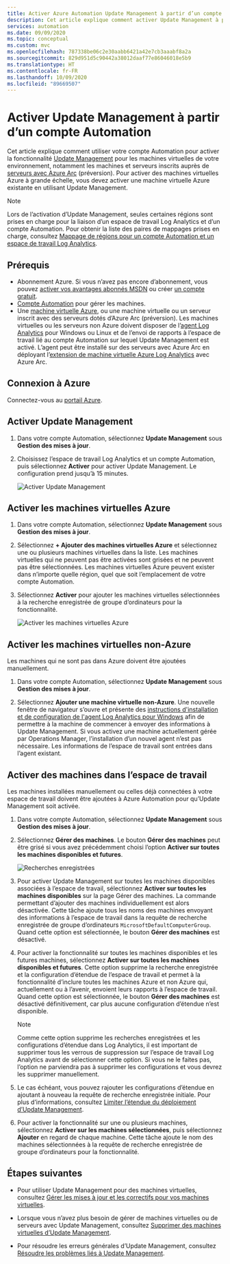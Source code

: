 ```yaml
---
title: Activer Azure Automation Update Management à partir d’un compte Automation
description: Cet article explique comment activer Update Management à partir d’un compte Automation.
services: automation
ms.date: 09/09/2020
ms.topic: conceptual
ms.custom: mvc
ms.openlocfilehash: 787338be06c2e30aabb6421a42e7cb3aaabf8a2a
ms.sourcegitcommit: 829d951d5c90442a38012daaf77e86046018e5b9
ms.translationtype: HT
ms.contentlocale: fr-FR
ms.lasthandoff: 10/09/2020
ms.locfileid: "89669507"
---
```

# <a name="enable-update-management-from-an-automation-account"></a>Activer Update Management à partir d’un compte Automation

Cet article explique comment utiliser votre compte Automation pour activer la fonctionnalité [Update Management](update-mgmt-overview.md) pour les machines virtuelles de votre environnement, notamment les machines et serveurs inscrits auprès de [serveurs avec Azure Arc](../../azure-arc/servers/overview.md) (préversion). Pour activer des machines virtuelles Azure à grande échelle, vous devez activer une machine virtuelle Azure existante en utilisant Update Management.

> [!NOTE]
> Lors de l’activation d’Update Management, seules certaines régions sont prises en charge pour la liaison d’un espace de travail Log Analytics et d’un compte Automation. Pour obtenir la liste des paires de mappages prises en charge, consultez [Mappage de régions pour un compte Automation et un espace de travail Log Analytics](../how-to/region-mappings.md).

## <a name="prerequisites"></a>Prérequis

* Abonnement Azure. Si vous n’avez pas encore d’abonnement, vous pouvez [activer vos avantages abonnés MSDN](https://azure.microsoft.com/pricing/member-offers/msdn-benefits-details/) ou créer [un compte gratuit](https://azure.microsoft.com/free/?WT.mc_id=A261C142F).
* [Compte Automation](../index.yml) pour gérer les machines.
* Une [machine virtuelle Azure](../../virtual-machines/windows/quick-create-portal.md), ou une machine virtuelle ou un serveur inscrit avec des serveurs dotés d’Azure Arc (préversion). Les machines virtuelles ou les serveurs non Azure doivent disposer de l’[agent Log Analytics](../../azure-monitor/platform/log-analytics-agent.md) pour Windows ou Linux et de l’envoi de rapports à l’espace de travail lié au compte Automation sur lequel Update Management est activé. L’agent peut être installé sur des serveurs avec Azure Arc en déployant l’[extension de machine virtuelle Azure Log Analytics](../../azure-arc/servers/manage-vm-extensions.md) avec Azure Arc.

## <a name="sign-in-to-azure"></a>Connexion à Azure

Connectez-vous au [portail Azure](https://portal.azure.com).

## <a name="enable-update-management"></a>Activer Update Management

1. Dans votre compte Automation, sélectionnez **Update Management** sous **Gestion des mises à jour**.

2. Choisissez l’espace de travail Log Analytics et un compte Automation, puis sélectionnez **Activer** pour activer Update Management. Le configuration prend jusqu’à 15 minutes.

    ![Activer Update Management](media/update-mgmt-enable-automation-account/onboardsolutions2.png)

## <a name="enable-azure-vms"></a>Activer les machines virtuelles Azure

1. Dans votre compte Automation, sélectionnez **Update Management** sous **Gestion des mises à jour**.

2. Sélectionnez **+ Ajouter des machines virtuelles Azure** et sélectionnez une ou plusieurs machines virtuelles dans la liste. Les machines virtuelles qui ne peuvent pas être activées sont grisées et ne peuvent pas être sélectionnées. Les machines virtuelles Azure peuvent exister dans n’importe quelle région, quel que soit l’emplacement de votre compte Automation.

3. Sélectionnez **Activer** pour ajouter les machines virtuelles sélectionnées à la recherche enregistrée de groupe d’ordinateurs pour la fonctionnalité.

    ![Activer les machines virtuelles Azure](media/update-mgmt-enable-automation-account/enable-azure-vms.png)

## <a name="enable-non-azure-vms"></a>Activer les machines virtuelles non-Azure

Les machines qui ne sont pas dans Azure doivent être ajoutées manuellement.

1. Dans votre compte Automation, sélectionnez **Update Management** sous **Gestion des mises à jour**.

2. Sélectionnez **Ajouter une machine virtuelle non-Azure**. Une nouvelle fenêtre de navigateur s’ouvre et présente des [instructions d'installation et de configuration de l'agent Log Analytics pour Windows](../../azure-monitor/platform/log-analytics-agent.md) afin de permettre à la machine de commencer à envoyer des informations à Update Management. Si vous activez une machine actuellement gérée par Operations Manager, l’installation d’un nouvel agent n’est pas nécessaire. Les informations de l’espace de travail sont entrées dans l’agent existant.

## <a name="enable-machines-in-the-workspace"></a>Activer des machines dans l’espace de travail

Les machines installées manuellement ou celles déjà connectées à votre espace de travail doivent être ajoutées à Azure Automation pour qu’Update Management soit activée.

1. Dans votre compte Automation, sélectionnez **Update Management** sous **Gestion des mises à jour**.

2. Sélectionnez **Gérer des machines**. Le bouton **Gérer des machines** peut être grisé si vous avez précédemment choisi l’option **Activer sur toutes les machines disponibles et futures**.

    ![Recherches enregistrées](media/update-mgmt-enable-automation-account/managemachines.png)

3. Pour activer Update Management sur toutes les machines disponibles associées à l’espace de travail, sélectionnez **Activer sur toutes les machines disponibles** sur la page Gérer des machines. La commande permettant d’ajouter des machines individuellement est alors désactivée. Cette tâche ajoute tous les noms des machines envoyant des informations à l’espace de travail dans la requête de recherche enregistrée de groupe d’ordinateurs `MicrosoftDefaultComputerGroup`. Quand cette option est sélectionnée, le bouton **Gérer des machines** est désactivé.

4. Pour activer la fonctionnalité sur toutes les machines disponibles et les futures machines, sélectionnez **Activer sur toutes les machines disponibles et futures**. Cette option supprime la recherche enregistrée et la configuration d’étendue de l’espace de travail et permet à la fonctionnalité d’inclure toutes les machines Azure et non Azure qui, actuellement ou à l’avenir, envoient leurs rapports à l’espace de travail. Quand cette option est sélectionnée, le bouton **Gérer des machines** est désactivé définitivement, car plus aucune configuration d’étendue n’est disponible.

    > [!NOTE]
    > Comme cette option supprime les recherches enregistrées et les configurations d’étendue dans Log Analytics, il est important de supprimer tous les verrous de suppression sur l’espace de travail Log Analytics avant de sélectionner cette option. Si vous ne le faites pas, l’option ne parviendra pas à supprimer les configurations et vous devrez les supprimer manuellement.

5. Le cas échéant, vous pouvez rajouter les configurations d’étendue en ajoutant à nouveau la requête de recherche enregistrée initiale. Pour plus d’informations, consultez [Limiter l’étendue du déploiement d’Update Management](update-mgmt-scope-configuration.md).

6. Pour activer la fonctionnalité sur une ou plusieurs machines, sélectionnez **Activer sur les machines sélectionnées**, puis sélectionnez **Ajouter** en regard de chaque machine. Cette tâche ajoute le nom des machines sélectionnées à la requête de recherche enregistrée de groupe d’ordinateurs pour la fonctionnalité.

## <a name="next-steps"></a>Étapes suivantes

* Pour utiliser Update Management pour des machines virtuelles, consultez [Gérer les mises à jour et les correctifs pour vos machines virtuelles](update-mgmt-manage-updates-for-vm.md).

* Lorsque vous n’avez plus besoin de gérer de machines virtuelles ou de serveurs avec Update Management, consultez [Supprimer des machines virtuelles d’Update Management](update-mgmt-remove-vms.md).

* Pour résoudre les erreurs générales d’Update Management, consultez [Résoudre les problèmes liés à Update Management](../troubleshoot/update-management.md).
